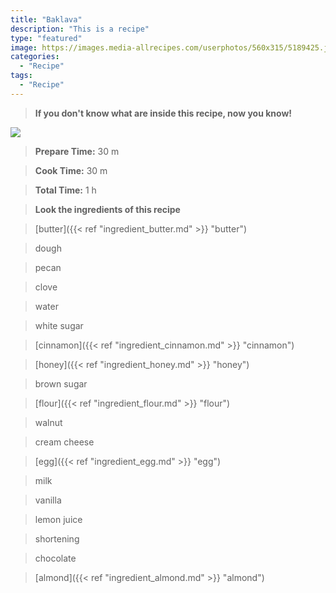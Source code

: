 ```yaml
---
title: "Baklava"
description: "This is a recipe"
type: "featured"
image: https://images.media-allrecipes.com/userphotos/560x315/5189425.jpg
categories: 
  - "Recipe"
tags: 
  - "Recipe"
---
```



>**If you don't know what are inside this recipe, now you know!**

![](../images/Recipes-Banner.jpg)
> **Prepare Time:** 30 m


> **Cook Time:** 30 m


> **Total Time:** 1 h

> **Look the ingredients of this recipe**

> [butter]({{< ref "ingredient_butter.md" >}} "butter")

> dough

> pecan

> clove

> water

> white sugar

> [cinnamon]({{< ref "ingredient_cinnamon.md" >}} "cinnamon")

> [honey]({{< ref "ingredient_honey.md" >}} "honey")

> brown sugar

> [flour]({{< ref "ingredient_flour.md" >}} "flour")

> walnut

> cream cheese

> [egg]({{< ref "ingredient_egg.md" >}} "egg")

> milk

> vanilla

> lemon juice

> shortening

> chocolate

> [almond]({{< ref "ingredient_almond.md" >}} "almond")

